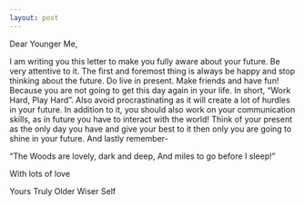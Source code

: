 ```yaml
---
layout: post
---
```


Dear Younger Me,

I am writing you this letter to make you fully aware about your future. Be very attentive to it. The first and foremost thing is always be happy and stop thinking about the future. Do live in present. Make friends and have fun! Because you are not going to get this day again in your life. In short, “Work Hard, Play Hard”.
Also avoid procrastinating as it will create a lot of hurdles in your future. In addition to it, you should also work on your communication skills, as in future you have to interact with the world!
Think of your present as the only day you have and give your best to it then only you are going to shine in your future. And lastly remember-

“The Woods are lovely, dark and deep,
And miles to go before I sleep!”

With lots of love

Yours Truly
Older Wiser Self

